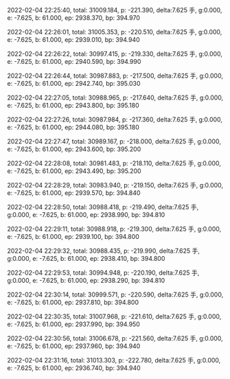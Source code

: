 2022-02-04 22:25:40, total: 31009.184, p: -221.390, delta:7.625 手, g:0.000, e: -7.625, b: 61.000, ep: 2938.370, bp: 394.970

2022-02-04 22:26:01, total: 31005.353, p: -220.510, delta:7.625 手, g:0.000, e: -7.625, b: 61.000, ep: 2939.010, bp: 394.940

2022-02-04 22:26:22, total: 30997.415, p: -219.330, delta:7.625 手, g:0.000, e: -7.625, b: 61.000, ep: 2940.590, bp: 394.990

2022-02-04 22:26:44, total: 30987.883, p: -217.500, delta:7.625 手, g:0.000, e: -7.625, b: 61.000, ep: 2942.740, bp: 395.030

2022-02-04 22:27:05, total: 30988.965, p: -217.640, delta:7.625 手, g:0.000, e: -7.625, b: 61.000, ep: 2943.800, bp: 395.180

2022-02-04 22:27:26, total: 30987.984, p: -217.360, delta:7.625 手, g:0.000, e: -7.625, b: 61.000, ep: 2944.080, bp: 395.180

2022-02-04 22:27:47, total: 30989.167, p: -218.000, delta:7.625 手, g:0.000, e: -7.625, b: 61.000, ep: 2943.600, bp: 395.200

2022-02-04 22:28:08, total: 30981.483, p: -218.110, delta:7.625 手, g:0.000, e: -7.625, b: 61.000, ep: 2943.490, bp: 395.200

2022-02-04 22:28:29, total: 30983.940, p: -219.150, delta:7.625 手, g:0.000, e: -7.625, b: 61.000, ep: 2939.570, bp: 394.840

2022-02-04 22:28:50, total: 30988.418, p: -219.490, delta:7.625 手, g:0.000, e: -7.625, b: 61.000, ep: 2938.990, bp: 394.810

2022-02-04 22:29:11, total: 30988.918, p: -219.300, delta:7.625 手, g:0.000, e: -7.625, b: 61.000, ep: 2939.100, bp: 394.800

2022-02-04 22:29:32, total: 30988.435, p: -219.990, delta:7.625 手, g:0.000, e: -7.625, b: 61.000, ep: 2938.410, bp: 394.800

2022-02-04 22:29:53, total: 30994.948, p: -220.190, delta:7.625 手, g:0.000, e: -7.625, b: 61.000, ep: 2938.290, bp: 394.810

2022-02-04 22:30:14, total: 30999.571, p: -220.590, delta:7.625 手, g:0.000, e: -7.625, b: 61.000, ep: 2937.810, bp: 394.800

2022-02-04 22:30:35, total: 31007.968, p: -221.610, delta:7.625 手, g:0.000, e: -7.625, b: 61.000, ep: 2937.990, bp: 394.950

2022-02-04 22:30:56, total: 31006.678, p: -221.560, delta:7.625 手, g:0.000, e: -7.625, b: 61.000, ep: 2937.960, bp: 394.940

2022-02-04 22:31:16, total: 31013.303, p: -222.780, delta:7.625 手, g:0.000, e: -7.625, b: 61.000, ep: 2936.740, bp: 394.940